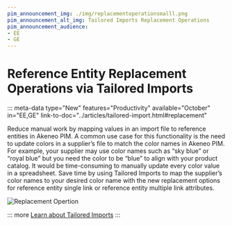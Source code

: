 ```yaml
---
pim_announcement_img: ./img/replacementoperationsmalll.png
pim_announcement_alt_img: Tailored Imports Replacement Operations
pim_announcement_audience:
- EE
- GE
---
```


# Reference Entity Replacement Operations via Tailored Imports
::: meta-data type="New" features="Productivity" available="October" in="EE,GE" link-to-doc="../articles/tailored-import.html#replacement"

Reduce manual work by mapping values in an import file to reference entities in Akeneo PIM. A common use case for this functionality is the need to update colors in a supplier’s file to match the color names in Akeneo PIM. For example, your supplier may use color names such as “sky blue” or “royal blue” but you need the color to be “blue” to align with your product catalog. It would be time-consuming to manually update every color value in a spreadsheet. Save time by using Tailored Imports to map the supplier’s color names to your desired color name with the new replacement options for reference entity single link or reference entity multiple link attributes. 


![Replacement Opertion](../img/replacementoperationsmalll.png)

::: more
[Learn about Tailored Imports](../articles/tailored-import.html#overview)
:::
